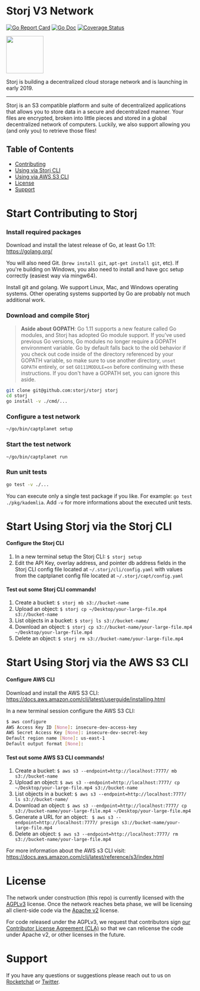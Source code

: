 # Storj V3 Network

[![Go Report Card](https://goreportcard.com/badge/github.com/storj/storj)](https://goreportcard.com/report/github.com/storj/storj)
[![Go Doc](https://img.shields.io/badge/godoc-reference-blue.svg?style=flat-square)](http://godoc.org/github.com/storj/storj)
[![Coverage Status](https://coveralls.io/repos/github/storj/storj/badge.svg?branch=master)](https://coveralls.io/github/storj/storj?branch=master)

<img src="https://github.com/storj/storj/raw/master/logo/logo.png" width="100">

Storj is building a decentralized cloud storage network and is launching in 
early 2019.

----

Storj is an S3 compatible platform and suite of decentralized applications that 
allows you to store data in a secure and decentralized manner. Your files are
encrypted, broken into little pieces and stored in a global decentralized
network of computers. Luckily, we also support allowing you (and only you) to
retrieve those files!

## Table of Contents

- [Contributing](#start-contributing-to-storj)
- [Using via Storj CLI](#start-using-storj-via-the-storj-cli)
- [Using via AWS S3 CLI](#start-using-storj-via-the-aws-s3-cli)
- [License](#license)
- [Support](#support)

# Start Contributing to Storj

### Install required packages

Download and install the latest release of Go, at least Go 1.11:
https://golang.org/

You will also need Git. (`brew install git`, `apt-get install git`, etc).
If you're building on Windows, you also need to install and have gcc setup correctly (easiest way via mingw64).

Install git and golang. We support Linux, Mac, and Windows operating
systems. Other operating systems supported by Go are probably not much
additional work.

### Download and compile Storj

> **Aside about GOPATH**: Go 1.11 supports a new feature called Go modules,
> and Storj has adopted Go module support. If you've used previous Go versions,
> Go modules no longer require a GOPATH environment variable. Go by default
> falls back to the old behavior if you check out code inside of the directory
> referenced by your GOPATH variable, so make sure to use another directory,
> `unset GOPATH` entirely, or set `GO111MODULE=on` before continuing with these
> instructions. If you don't have a GOPATH set, you can ignore this aside.

```bash
git clone git@github.com:storj/storj storj
cd storj
go install -v ./cmd/...
```

### Configure a test network

```bash
~/go/bin/captplanet setup
```

### Start the test network

```bash
~/go/bin/captplanet run
```

### Run unit tests

```bash
go test -v ./...
```

You can execute only a single test package if you like. For example:
`go test ./pkg/kademlia`. Add `-v` for more informations about the executed unit
tests.

# Start Using Storj via the Storj CLI

#### Configure the Storj CLI
1) In a new terminal setup the Storj CLI: ```$ storj setup```
2) Edit the API Key, overlay address, and pointer db address fields in the Storj
CLI config file located at ```~/.storj/cli/config.yaml``` with values from the
captplanet config file located at ```~/.storj/capt/config.yaml```

#### Test out some Storj CLI commands!

1) Create a bucket: ```$ storj mb s3://bucket-name```
2) Upload an object: ```$ storj cp ~/Desktop/your-large-file.mp4 s3://bucket-name```
3) List objects in a bucket: ```$ storj ls s3://bucket-name/ ```
4) Download an object: ```$ storj cp s3://bucket-name/your-large-file.mp4 ~/Desktop/your-large-file.mp4```
6) Delete an object: ```$ storj rm s3://bucket-name/your-large-file.mp4```


# Start Using Storj via the AWS S3 CLI

#### Configure AWS CLI

Download and install the AWS S3 CLI: https://docs.aws.amazon.com/cli/latest/userguide/installing.html

In a new terminal session configure the AWS S3 CLI:
```bash
$ aws configure
AWS Access Key ID [None]: insecure-dev-access-key
AWS Secret Access Key [None]: insecure-dev-secret-key
Default region name [None]: us-east-1
Default output format [None]:
```

#### Test out some AWS S3 CLI commands!

1) Create a bucket: ```$ aws s3 --endpoint=http://localhost:7777/ mb s3://bucket-name```
2) Upload an object: ```$ aws s3 --endpoint=http://localhost:7777/ cp ~/Desktop/your-large-file.mp4 s3://bucket-name```
3) List objects in a bucket: ```$ aws s3 --endpoint=http://localhost:7777/ ls s3://bucket-name/ ```
4) Download an object: ```$ aws s3 --endpoint=http://localhost:7777/ cp s3://bucket-name/your-large-file.mp4 ~/Desktop/your-large-file.mp4```
5) Generate a URL for an object: ``` $ aws s3 --endpoint=http://localhost:7777/ presign s3://bucket-name/your-large-file.mp4```
6) Delete an object: ```$ aws s3 --endpoint=http://localhost:7777/ rm s3://bucket-name/your-large-file.mp4```

For more information about the AWS s3 CLI visit: https://docs.aws.amazon.com/cli/latest/reference/s3/index.html

# License

The network under construction (this repo) is currently licensed with the 
[AGPLv3](https://www.gnu.org/licenses/agpl-3.0.en.html) license. Once the network 
reaches beta phase, we will be licensing all client-side code via the 
[Apache v2](https://www.apache.org/licenses/LICENSE-2.0) license.

For code released under the AGPLv3, we request that contributors sign 
[our Contributor License Agreement (CLA)](https://docs.google.com/forms/d/e/1FAIpQLSdVzD5W8rx-J_jLaPuG31nbOzS8yhNIIu4yHvzonji6NeZ4ig/viewform) so that we can relicense the
code under Apache v2, or other licenses in the future.

# Support

If you have any questions or suggestions please reach out to us on
[Rocketchat](https://community.storj.io/) or
[Twitter](https://twitter.com/storjproject).
